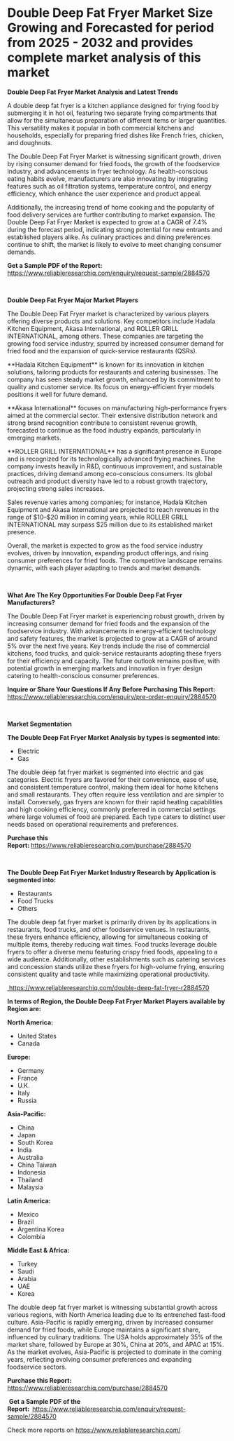 <p><h1>Double Deep Fat Fryer Market Size Growing and Forecasted for period from 2025 - 2032 and provides complete market analysis of this market</h1></p><p><strong>Double Deep Fat Fryer Market Analysis and Latest Trends</strong></p>
<p><p>A double deep fat fryer is a kitchen appliance designed for frying food by submerging it in hot oil, featuring two separate frying compartments that allow for the simultaneous preparation of different items or larger quantities. This versatility makes it popular in both commercial kitchens and households, especially for preparing fried dishes like French fries, chicken, and doughnuts.</p><p>The Double Deep Fat Fryer Market is witnessing significant growth, driven by rising consumer demand for fried foods, the growth of the foodservice industry, and advancements in fryer technology. As health-conscious eating habits evolve, manufacturers are also innovating by integrating features such as oil filtration systems, temperature control, and energy efficiency, which enhance the user experience and product appeal.</p><p>Additionally, the increasing trend of home cooking and the popularity of food delivery services are further contributing to market expansion. The Double Deep Fat Fryer Market is expected to grow at a CAGR of 7.4% during the forecast period, indicating strong potential for new entrants and established players alike. As culinary practices and dining preferences continue to shift, the market is likely to evolve to meet changing consumer demands.</p></p>
<p><strong>Get a Sample PDF of the Report:&nbsp;</strong> <a href="https://www.reliableresearchiq.com/enquiry/request-sample/2884570?utm_campaign=3276&utm_medium=2&utm_source=Github&utm_content=ia&utm_term=13032025&utm_id=double-deep-fat-fryer">https://www.reliableresearchiq.com/enquiry/request-sample/2884570</a></p>
<p>&nbsp;</p>
<p><strong>Double Deep Fat Fryer Major Market Players</strong></p>
<p><p>The Double Deep Fat Fryer market is characterized by various players offering diverse products and solutions. Key competitors include Hadala Kitchen Equipment, Akasa International, and ROLLER GRILL INTERNATIONAL, among others. These companies are targeting the growing food service industry, spurred by increased consumer demand for fried food and the expansion of quick-service restaurants (QSRs).</p><p>**Hadala Kitchen Equipment** is known for its innovation in kitchen solutions, tailoring products for restaurants and catering businesses. The company has seen steady market growth, enhanced by its commitment to quality and customer service. Its focus on energy-efficient fryer models positions it well for future demand.</p><p>**Akasa International** focuses on manufacturing high-performance fryers aimed at the commercial sector. Their extensive distribution network and strong brand recognition contribute to consistent revenue growth, forecasted to continue as the food industry expands, particularly in emerging markets.</p><p>**ROLLER GRILL INTERNATIONAL** has a significant presence in Europe and is recognized for its technologically advanced frying machines. The company invests heavily in R&D, continuous improvement, and sustainable practices, driving demand among eco-conscious consumers. Its global outreach and product diversity have led to a robust growth trajectory, projecting strong sales increases.</p><p>Sales revenue varies among companies; for instance, Hadala Kitchen Equipment and Akasa International are projected to reach revenues in the range of $10–$20 million in coming years, while ROLLER GRILL INTERNATIONAL may surpass $25 million due to its established market presence.</p><p>Overall, the market is expected to grow as the food service industry evolves, driven by innovation, expanding product offerings, and rising consumer preferences for fried foods. The competitive landscape remains dynamic, with each player adapting to trends and market demands.</p></p>
<p>&nbsp;</p>
<p><strong>What Are The Key Opportunities For Double Deep Fat Fryer Manufacturers?</strong></p>
<p><p>The Double Deep Fat Fryer market is experiencing robust growth, driven by increasing consumer demand for fried foods and the expansion of the foodservice industry. With advancements in energy-efficient technology and safety features, the market is projected to grow at a CAGR of around 5% over the next five years. Key trends include the rise of commercial kitchens, food trucks, and quick-service restaurants adopting these fryers for their efficiency and capacity. The future outlook remains positive, with potential growth in emerging markets and innovation in fryer design catering to health-conscious consumer preferences.</p></p>
<p><strong>Inquire or Share Your Questions If Any Before Purchasing This Report:</strong> <a href="https://www.reliableresearchiq.com/enquiry/pre-order-enquiry/2884570?utm_campaign=3276&utm_medium=2&utm_source=Github&utm_content=ia&utm_term=13032025&utm_id=double-deep-fat-fryer">https://www.reliableresearchiq.com/enquiry/pre-order-enquiry/2884570</a></p>
<p>&nbsp;</p>
<p><strong>Market Segmentation</strong></p>
<p><strong>The Double Deep Fat Fryer Market Analysis by types is segmented into:</strong></p>
<p><ul><li>Electric</li><li>Gas</li></ul></p>
<p><p>The double deep fat fryer market is segmented into electric and gas categories. Electric fryers are favored for their convenience, ease of use, and consistent temperature control, making them ideal for home kitchens and small restaurants. They often require less ventilation and are simpler to install. Conversely, gas fryers are known for their rapid heating capabilities and high cooking efficiency, commonly preferred in commercial settings where large volumes of food are prepared. Each type caters to distinct user needs based on operational requirements and preferences.</p></p>
<p><strong>Purchase this Report:&nbsp;</strong><a href="https://www.reliableresearchiq.com/purchase/2884570?utm_campaign=3276&utm_medium=2&utm_source=Github&utm_content=ia&utm_term=13032025&utm_id=double-deep-fat-fryer">https://www.reliableresearchiq.com/purchase/2884570</a></p>
<p>&nbsp;</p>
<p><strong>The Double Deep Fat Fryer Market Industry Research by Application is segmented into:</strong></p>
<p><ul><li>Restaurants</li><li>Food Trucks</li><li>Others</li></ul></p>
<p><p>The double deep fat fryer market is primarily driven by its applications in restaurants, food trucks, and other foodservice venues. In restaurants, these fryers enhance efficiency, allowing for simultaneous cooking of multiple items, thereby reducing wait times. Food trucks leverage double fryers to offer a diverse menu featuring crispy fried foods, appealing to a wide audience. Additionally, other establishments such as catering services and concession stands utilize these fryers for high-volume frying, ensuring consistent quality and taste while maximizing operational productivity.</p></p>
<p><a href="https://www.reliableresearchiq.com/double-deep-fat-fryer-r2884570?utm_campaign=3276&utm_medium=2&utm_source=Github&utm_content=ia&utm_term=13032025&utm_id=double-deep-fat-fryer">&nbsp;https://www.reliableresearchiq.com/double-deep-fat-fryer-r2884570</a></p>
<p><strong>In terms of Region, the Double Deep Fat Fryer Market Players available by Region are:</strong></p>
<p>
    <p> <strong> North America: </strong>
        <ul>
            <li>United States</li>
            <li>Canada</li>
        </ul>
        </p> 
    <p> <strong> Europe: </strong>
        <ul>
            <li>Germany</li>
            <li>France</li>
            <li>U.K.</li>
            <li>Italy</li>
            <li>Russia</li>
        </ul>
        </p> 
    <p> <strong> Asia-Pacific: </strong>
        <ul>
            <li>China</li>
            <li>Japan</li>
            <li>South Korea</li>
            <li>India</li>
            <li>Australia</li>
            <li>China Taiwan</li>
            <li>Indonesia</li>
            <li>Thailand</li>
            <li>Malaysia</li>
        </ul>
        </p> 
    <p> <strong> Latin America: </strong>
        <ul>
            <li>Mexico</li>
            <li>Brazil</li>
            <li>Argentina Korea</li>
            <li>Colombia</li>
        </ul>
        </p> 
    <p> <strong> Middle East & Africa: </strong>
        <ul>
            <li>Turkey</li>
            <li>Saudi</li>
            <li>Arabia</li>
            <li>UAE</li>
            <li>Korea</li>
        </ul>
    </p>
    </p>
<p><p>The double deep fat fryer market is witnessing substantial growth across various regions, with North America leading due to its entrenched fast-food culture. Asia-Pacific is rapidly emerging, driven by increased consumer demand for fried foods, while Europe maintains a significant share, influenced by culinary traditions. The USA holds approximately 35% of the market share, followed by Europe at 30%, China at 20%, and APAC at 15%. As the market evolves, Asia-Pacific is projected to dominate in the coming years, reflecting evolving consumer preferences and expanding foodservice sectors.</p></p>
<p><strong>Purchase this Report: </strong><a href="https://www.reliableresearchiq.com/purchase/2884570?utm_campaign=3276&utm_medium=2&utm_source=Github&utm_content=ia&utm_term=13032025&utm_id=double-deep-fat-fryer">https://www.reliableresearchiq.com/purchase/2884570</a></p>
<p>&nbsp;<strong>Get a Sample PDF of the Report:&nbsp;&nbsp;</strong><a href="https://www.reliableresearchiq.com/enquiry/request-sample/2884570?utm_campaign=3276&utm_medium=2&utm_source=Github&utm_content=ia&utm_term=13032025&utm_id=double-deep-fat-fryer">https://www.reliableresearchiq.com/enquiry/request-sample/2884570</a></p>
<p><strong></strong></p>
<p>Check more reports on <a href="https://www.reliableresearchiq.com/?utm_campaign=3276&utm_medium=2&utm_source=Github&utm_content=ia&utm_term=13032025&utm_id=double-deep-fat-fryer">https://www.reliableresearchiq.com/</a></p>